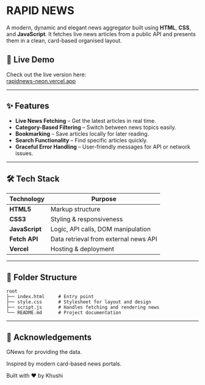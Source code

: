 # RAPID NEWS 

A modern, dynamic and elegant news aggregator built using **HTML**, **CSS**, and **JavaScript**. It fetches live news articles from a public API and presents them in a clean, card-based organised layout.

## 🚀 Live Demo

Check out the live version here:  
[rapidnews-neon.vercel.app](https://rapidnews-neon.vercel.app//) 

---

## ✨ Features

- **Live News Fetching** – Get the latest articles in real time.
- **Category-Based Filtering** – Switch between news topics easily. 
- **Bookmarking** – Save articles locally for later reading. 
- **Search Functionality** – Find specific articles quickly. 
- **Graceful Error Handling** – User-friendly messages for API or network issues.

---

## 🛠 Tech Stack

| Technology     | Purpose |
|----------------|---------|
| **HTML5**      | Markup structure |
| **CSS3**       | Styling & responsiveness |
| **JavaScript** | Logic, API calls, DOM manipulation |
| **Fetch API**  | Data retrieval from external news API |
| **Vercel**     | Hosting & deployment |
---

## 📂 Folder Structure

```text
root
├── index.html     # Entry point
├── style.css      # Stylesheet for layout and design
├── script.js      # Handles fetching and rendering news
└── README.md      # Project documentation
```
---
## 🙌 Acknowledgements

GNews for providing the data.

Inspired by modern card-based news portals.

Built with ❤️ by Khushi 
